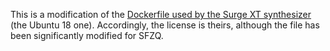 This is a modification of the [Dockerfile used by the Surge XT
synthesizer](https://github.com/surge-synthesizer/sst-dockerimages) (the Ubuntu
18 one).  Accordingly, the license is theirs, although the file has been
significantly modified for SFZQ.

